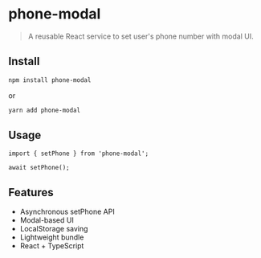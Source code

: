 # phone-modal

> A reusable React service to set user's phone number with modal UI.

## Install

```bash
npm install phone-modal
```
or
```bash
yarn add phone-modal
```

## Usage

```tsx
import { setPhone } from 'phone-modal';

await setPhone();
```

## Features

- Asynchronous setPhone API
- Modal-based UI
- LocalStorage saving
- Lightweight bundle
- React + TypeScript

